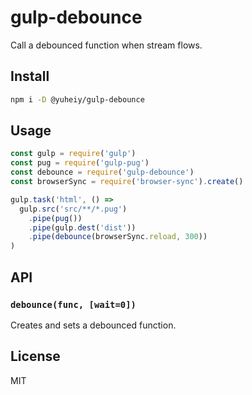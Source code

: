 # gulp-debounce

Call a debounced function when stream flows.

## Install

```sh
npm i -D @yuheiy/gulp-debounce
```

## Usage

```javascript
const gulp = require('gulp')
const pug = require('gulp-pug')
const debounce = require('gulp-debounce')
const browserSync = require('browser-sync').create()

gulp.task('html', () =>
  gulp.src('src/**/*.pug')
    .pipe(pug())
    .pipe(gulp.dest('dist'))
    .pipe(debounce(browserSync.reload, 300))
)
```

## API

### `debounce(func, [wait=0])`

Creates and sets a debounced function.

## License

MIT
